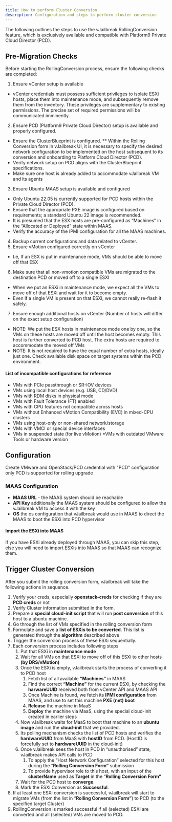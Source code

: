 ```yaml
---
title: How to perform Cluster Conversion
description: Configuration and steps to perform cluster conversion
---
```


The following outlines the steps to use the vJailbreak RollingConversion feature, which is exclusively available and compatible with Platform9 Private Cloud Director (PCD).

## Pre-Migration Checks

Before starting the RollingConversion process, ensure the following checks are completed:

1. Ensure vCenter setup is available
* vCenter credentials must possess sufficient privileges to isolate ESXi hosts, place them into maintenance mode, and subsequently remove them from the inventory. These privileges are supplementary to existing permissions. The precise set of required permissions will be communicated imminently.
2. Ensure PCD (Platform9 Private Cloud Director) setup is available and properly configured.
* Ensure the ClusterBlueprint is configured.
** Within the Rolling Conversion form in vJailbreak UI, it is necessary to specify the desired network configuration to be implemented on the host subsequent to its conversion and onboarding to Platform Cloud Director (PCD).
* Verify network setup on PCD aligns with the ClusterBlueprint specifications.
* Make sure one host is already added to accommodate vJailbreak VM and its agents
3. Ensure Ubuntu MAAS setup is available and configured
* Only Ubuntu 22.05 is currently supported for PCD hosts within the Private Cloud Director (PCD).
* Ensure that the appropriate PXE image is configured based on requirements; a standard Ubuntu 22 image is recommended.
* It is presumed that the ESX hosts are pre-configured as “Machines” in the “Allocated or Deployed” state within MAAS.
* Verify the accuracy of the IPMI configuration for all the MAAS machines.
4. Backup current configurations and data related to vCenter.
5. Ensure vMotion configured correctly on vCenter
* I.e, If an ESX is put in maintenance mode, VMs should be able to move off that ESX
6. Make sure that all non-vmotion compatible VMs are migrated to the destination PCD or moved off to a single ESXI
* When we put an ESXi in maintenance mode, we expect all the VMs to move off of that ESXi and wait for it to become empty. 
* Even if a single VM is present on that ESXI, we cannot really re-flash it safely.
7. Ensure enough additional hosts on vCenter (Number of hosts will differ on the exact setup configuration)
* NOTE: We put the ESX hosts in maintenance mode one by one, so the VMs on these hosts are moved off until the host becomes empty. This host is further converted to PCD host. The extra hosts are required to accommodate the moved off VMs
* NOTE: It is not required to have the equal number of extra hosts, ideally just one.
Check available disk space on target systems within the PCD environment.

#### List of incompatible configurations for reference
* VMs with PCIe passthrough or SR-IOV devices
* VMs using local host devices (e.g. USB, CD/DVD)
* VMs with RDM disks in physical mode
* VMs with Fault Tolerance (FT) enabled
* VMs with CPU features not compatible across hosts
* VMs without Enhanced vMotion Compatibility (EVC) in mixed-CPU clusters
* VMs using host-only or non-shared network/storage
* VMs with VMCI or special device interfaces
* VMs in suspended state (for live vMotion)
*VMs with outdated VMware Tools or hardware version

## Configuration

Create VMware and OpenStack/PCD credential with "PCD" configuration only PCD is supported for rolling upgrade

### MAAS Configuration

* **MAAS URL** - the MAAS system should be reachable
* **API Key** additionally the MAAS system should be configured to allow the vJailbreak VM to access it with the key
* **OS** the os configuration that vJailbreak would use in MAAS to direct the MAAS to boot the ESXi into PCD hypervisor

#### Import the ESXi into MAAS

If you have ESXi already deployed through MAAS, you can skip this step, else you will need to import ESXis into MAAS so that MAAS can recognize them.

## Trigger Cluster Conversion
After you submit the rolling conversion form, vJailbreak will take the following actions in sequence.

1. Verify your creds, especially **openstack-creds** for checking if they are **PCD creds** or not  
2. Verify Cluster information submitted in the form.  
3. Prepare a **special cloud-init script** that will run **post conversion** of this host to a ubuntu machine.  
4. Go through the list of VMs specified in the rolling conversion form  
5. Formulate and save a **list of ESXis to be converted**. This list is generated through the **algorithm** described above  
6. Trigger the conversion process of these ESXi sequentially.  
7. Each conversion process includes following steps  
   1. Put that ESXi in **maintenance mode**  
   2. Wait for all VMs on that ESXi to move off of this ESXi to other hosts **(by DRS/vMotion)**  
   3. Once the ESXi is empty, vJailbreak starts the process of converting it to PCD host  
      1. Fetch list of all available **“Machines”** in MAAS  
      2. Find the correct **“Machine”** for the current ESXi, by checking the **harwareUUID** received both from vCenter API and MAAS API  
      3. Once Machine is found, we fetch its **IPMI configuration** from MAAS, and use to set this machine **PXE (net) boot**  
      4. **Release** the machine in MaaS  
      5. **Deploy** the machine via MaaS, using the special cloud-init created in earlier steps  
   4. Now vJailbreak waits for MaaS to boot that machine to an **ubuntu image** and run the **cloud-init** that we provided.  
   5. Its polling mechanism checks the list of PCD hosts and verifies the **hardwareUUID** from MaaS with **hostID** from PCD. (HostID is forcefully set to **hardwareUUID** in the cloud-init)  
   6. Once vJailbreak sees the host in PCD in “unauthorised” state, vJailbreak makes API calls to PCD  
      1. To apply the “Host Network Configuration” selected for this host during the “**Rolling Conversion Form”** submission  
      2. To provide hypervisor role to this host, with an input of the **clusterName** used as **Target** in the “**Rolling Conversion Form”**  
   7. Wait for the PCD host to **converge**.  
   8. Mark the ESXi Conversion as **Successful**.  
8. If at least one ESXi conversion is successful, vJailbreak will start to migrate VMs (from the list in “**Rolling Conversion Form”**) to PCD (to the specified target Cluster)  
9. RollingConversion is marked successful if all (selected) ESXi are converted and all (selected) VMs are moved to PCD.